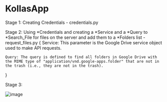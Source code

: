 # KollasApp
Stage 1: Creating Credentials - credentials.py

Stage 2: Using *Credentials and creating a *Service and a *Query to *Search_File for files on the server and add them to a *Folders list - request_files.py
{
    Service: This parameter is the Google Drive service object used to make API requests.

    Query: The query is defined to find all folders in Google Drive with the MIME type of "application/vnd.google-apps.folder" that are not in the trash (i.e., they are not in the trash).
}

Stage 3:

![image](https://github.com/shay0129/KollasApp/assets/52373104/aacf3e4c-8c53-44e5-928f-e53b9290bebd)
